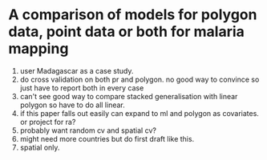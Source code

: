 
# A comparison of models for polygon data, point data or both for malaria mapping


1. user Madagascar as a case study.
2. do cross validation on both pr and polygon. no good way to convince so just have to report both in every case
3. can't see good way to compare stacked generalisation with linear polygon so have to do all linear.
4. if this paper falls out easily can expand to ml and polygon as covariates. or project for ra?
5. probably want random cv and spatial cv?
6. might need more countries but do first draft like this.
7. spatial only.
